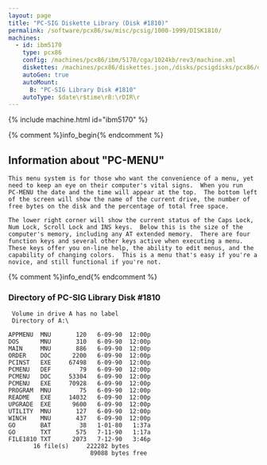 ```yaml
---
layout: page
title: "PC-SIG Diskette Library (Disk #1810)"
permalink: /software/pcx86/sw/misc/pcsig/1000-1999/DISK1810/
machines:
  - id: ibm5170
    type: pcx86
    config: /machines/pcx86/ibm/5170/cga/1024kb/rev3/machine.xml
    diskettes: /machines/pcx86/diskettes.json,/disks/pcsigdisks/pcx86/diskettes.json
    autoGen: true
    autoMount:
      B: "PC-SIG Library Disk #1810"
    autoType: $date\r$time\rB:\rDIR\r
---
```


{% include machine.html id="ibm5170" %}

{% comment %}info_begin{% endcomment %}

## Information about "PC-MENU"

    This menu system is for those who want the convenience of a menu, yet
    need to keep an eye on their computer's vital signs.  When you run
    PC-MENU the date and the time will appear at the top.  The bottom left
    of the screen will show the name of the current drive, the number of
    free bytes on the disk and the percentage of total free space.
    
    The lower right corner will show the current status of the Caps Lock,
    Num Lock, Scroll Lock and INS keys.  Below this is the size of the
    computer's memory, including any AT extended memory.  There are four
    function keys and several other keys active when executing a menu.
    These keys offer you on-line help, the ability to edit menus, and the
    capability of changing colors.  This is a menu that's easy if you're a
    novice, and still functional if you're not.
{% comment %}info_end{% endcomment %}


### Directory of PC-SIG Library Disk #1810

     Volume in drive A has no label
     Directory of A:\

    APPMENU  MNU       120   6-09-90  12:00p
    DOS      MNU       310   6-09-90  12:00p
    MAIN     MNU       886   6-09-90  12:00p
    ORDER    DOC      2200   6-09-90  12:00p
    PCINST   EXE     67498   6-09-90  12:00p
    PCMENU   DEF        79   6-09-90  12:00p
    PCMENU   DOC     53304   6-09-90  12:00p
    PCMENU   EXE     70928   6-09-90  12:00p
    PROGRAM  MNU        75   6-09-90  12:00p
    README   EXE     14032   6-09-90  12:00p
    UPGRADE  EXE      9600   6-09-90  12:00p
    UTILITY  MNU       127   6-09-90  12:00p
    WINCH    MNU       437   6-09-90  12:00p
    GO       BAT        38   1-01-80   1:37a
    GO       TXT       575   7-11-90   1:17a
    FILE1810 TXT      2073   7-12-90   3:46p
           16 file(s)     222282 bytes
                           89088 bytes free
